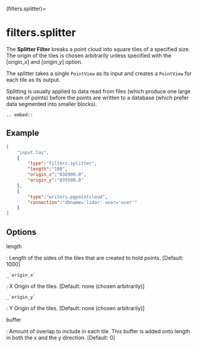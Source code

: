 (filters.splitter)=

# filters.splitter

The **Splitter Filter** breaks a point cloud into square tiles of a
specified size.  The origin of the tiles is chosen arbitrarily unless specified
with the [origin_x] and [origin_y] option.

The splitter takes a single `PointView` as its input and creates a
`PointView` for each tile as its output.

Splitting is usually applied to data read from files (which produce one large
stream of points) before the points are written to a database (which prefer
data segmented into smaller blocks).

```{eval-rst}
.. embed::
```

## Example

```json
[
    "input.las",
    {
        "type":"filters.splitter",
        "length":"100",
        "origin_x":"638900.0",
        "origin_y":"835500.0"
    },
    {
        "type":"writers.pgpointcloud",
        "connection":"dbname='lidar' user='user'"
    }
]
```

## Options

length

: Length of the sides of the tiles that are created to hold points.
  \[Default: 1000\]

`` _`origin_x` ``

: X Origin of the tiles.  \[Default: none (chosen arbitrarily)\]

`` _`origin_y` ``

: Y Origin of the tiles.  \[Default: none (chosen arbitrarily)\]

buffer

: Amount of overlap to include in each tile. This buffer is added onto
  length in both the x and the y direction.  \[Default: 0\]

```{include} filter_opts.md
```
